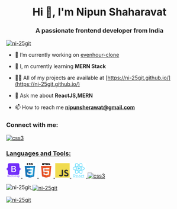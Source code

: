 <h1 align="center">Hi 👋, I'm Nipun Shaharavat</h1>
<h3 align="center">A passionate frontend developer from India</h3>

<p align="left"> <a href="https://github.com/ryo-ma/github-profile-trophy"><img src="https://github-profile-trophy.vercel.app/?username=ni-25git" alt="ni-25git" /></a> </p>

- 🔭 I’m currently working on [evenhour-clone](https://everhourclone23.netlify.app/)

- 🍃 I, m currently learning **MERN Stack**

- 👨‍💻 All of my projects are available at [https://ni-25git.github.io/](https://ni-25git.github.io/)

- 💬 Ask me about **ReactJS,MERN**

- 📫 How to reach me **nipunsherawat@gmail.com**

<h3 align="left">Connect with me:</h3>
<a href="https://www.linkedin.com/in/nipun-shaharavat-40927b2a3" target="_blank" rel="noreferrer"> <img src="https://tse3.mm.bing.net/th?id=OIP.6uTQ7mOjYOD2sNKxUdnaNAHaHa&pid=Api&P=0&h=180" alt="css3" width="40" height="40"/>
<p align="left">
</p>

<h3 align="left">Languages and Tools:</h3>
<p align="left"> <a href="https://getbootstrap.com" target="_blank" rel="noreferrer"> <img src="https://raw.githubusercontent.com/devicons/devicon/master/icons/bootstrap/bootstrap-plain-wordmark.svg" alt="bootstrap" width="40" height="40"/> </a> <a href="https://www.w3schools.com/css/" target="_blank" rel="noreferrer"> <img src="https://raw.githubusercontent.com/devicons/devicon/master/icons/css3/css3-original-wordmark.svg" alt="css3" width="40" height="40"/> </a> <a href="https://www.w3.org/html/" target="_blank" rel="noreferrer"> <img src="https://raw.githubusercontent.com/devicons/devicon/master/icons/html5/html5-original-wordmark.svg" alt="html5" width="40" height="40"/> </a> <a href="https://developer.mozilla.org/en-US/docs/Web/JavaScript" target="_blank" rel="noreferrer"> <img src="https://raw.githubusercontent.com/devicons/devicon/master/icons/javascript/javascript-original.svg" alt="javascript" width="40" height="40"/> </a> <a href="https://reactjs.org/" target="_blank" rel="noreferrer"> <img src="https://raw.githubusercontent.com/devicons/devicon/master/icons/react/react-original-wordmark.svg" alt="react" width="40" height="40"/> </a>
   <a href="https://nodejs.org/en" target="_blank" rel="noreferrer"> <img src="https://tse2.mm.bing.net/th?id=OIP.5gf2JQQmWla-GU-WXTrGcgHaE8&pid=Api&P=0&h=180" alt="css3" width="40" height="40"/> 
</p>

<p><img align="left" src="https://github-readme-stats.vercel.app/api/top-langs?username=ni-25git&show_icons=true&locale=en&layout=compact" alt="ni-25git" /></p>

<p>&nbsp;<img align="center" src="https://github-readme-stats.vercel.app/api?username=ni-25git&show_icons=true&locale=en" alt="ni-25git" /></p>

<p><img align="center" src="https://github-readme-streak-stats.herokuapp.com/?user=ni-25git&" alt="ni-25git" /></p>
